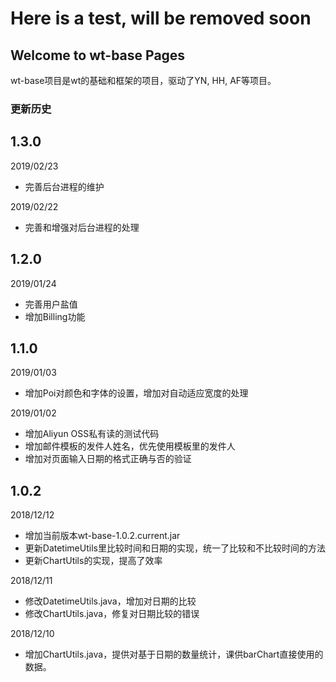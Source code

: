 # Here is a test, will be removed soon
## Welcome to wt-base Pages

wt-base项目是wt的基础和框架的项目，驱动了YN, HH, AF等项目。

### 更新历史

## 1.3.0
2019/02/23
- 完善后台进程的维护

2019/02/22
- 完善和增强对后台进程的处理

## 1.2.0
2019/01/24
- 完善用户盐值
- 增加Billing功能

## 1.1.0
2019/01/03
- 增加Poi对颜色和字体的设置，增加对自动适应宽度的处理

2019/01/02
- 增加Aliyun OSS私有读的测试代码
- 增加邮件模板的发件人姓名，优先使用模板里的发件人
- 增加对页面输入日期的格式正确与否的验证

## 1.0.2
2018/12/12
- 增加当前版本wt-base-1.0.2.current.jar
- 更新DatetimeUtils里比较时间和日期的实现，统一了比较和不比较时间的方法
- 更新ChartUtils的实现，提高了效率

2018/12/11
- 修改DatetimeUtils.java，增加对日期的比较
- 修改ChartUtils.java，修复对日期比较的错误

2018/12/10
- 增加ChartUtils.java，提供对基于日期的数量统计，课供barChart直接使用的数据。

